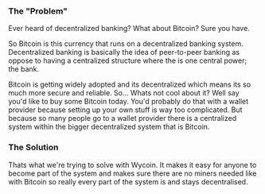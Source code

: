 ### The "Problem"
Ever heard of decentralized banking? What about Bitcoin? Sure you have.

So Bitcoin is this currency that runs on a decentralized banking system. Decentralized banking is basically the idea
of peer-to-peer banking as oppose to having a centralized structure where the is one central power; the bank.

Bitcoin is getting widely adopted and its decentralized which means its so much more secure and reliable. So... Whats
not cool about it? Well say you'd like to buy some Bitcoin today. You'd probably do that  with a wallet provider because
setting up your own stuff is way too complicated. But because so many people go to a wallet provider there is a centralized
system within the bigger decentralized system that is Bitcoin.

### The Solution

Thats what we're trying to solve with Wycoin. It makes it easy for anyone to become part of the system and makes sure
there are no miners needed like with Bitcoin so really every part of the system is and stays decentralised.

